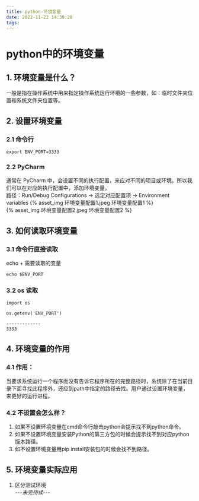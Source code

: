 ```yaml
---
title: python-环境变量
date: 2022-11-22 14:30:28
tags:
---
```


# python中的环境变量  

## 1. 环境变量是什么？  
一般是指在操作系统中用来指定操作系统运行环境的一些参数，如：临时文件夹位置和系统文件夹位置等。   



## 2. 设置环境变量  
### 2.1 命令行  
```
export ENV_PORT=3333
```

### 2.2 PyCharm  
通常在 PyCharm 中，会设置不同的执行配置，来应对不同的项目或环境。所以我们可以在对应的执行配置中，添加环境变量。  
路径：Run/Debug Configurations -> 选定对应配置项 -> Environment variables 
{% asset_img 环境变量配置1.jpeg 环境变量配置1 %}   
{% asset_img 环境变量配置2.jpeg 环境变量配置2 %} 


## 3. 如何读取环境变量  

### 3.1 命令行直接读取  
echo + 需要读取的变量 
```
echo $ENV_PORT
```

### 3.2 os 读取  
```
import os

os.getenv('ENV_PORT')

-------------
3333
```

## 4. 环境变量的作用  
### 4.1 作用：   
当要求系统运行一个程序而没有告诉它程序所在的完整路径时，系统除了在当前目录下面寻找此程序外，还应到path中指定的路径去找。用户通过设置环境变量，来更好的运行进程。

### 4.2 不设置会怎么样？  
1. 如果不设置环境变量在cmd命令行敲击python会提示找不到python命令。
2. 如果不设置环境变量安装Python的第三方包的时候会提示找不到对应python版本路径。
3. 如不设置环境变量用pip install安装包的时候会找不到路径。


## 5. 环境变量实际应用  
1. 区分测试环境  
*---未完待续---*